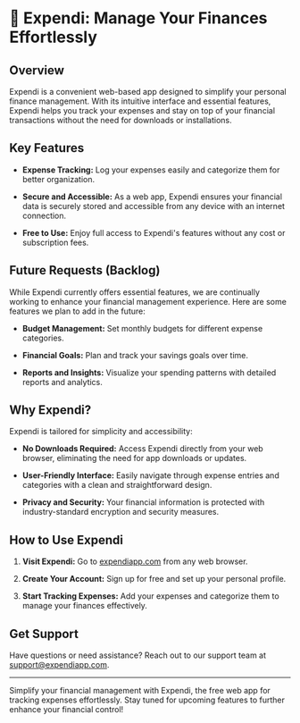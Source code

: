 # 💸 Expendi: Manage Your Finances Effortlessly

## Overview

Expendi is a convenient web-based app designed to simplify your personal finance management. With its intuitive interface and essential features, Expendi helps you track your expenses and stay on top of your financial transactions without the need for downloads or installations.

## Key Features

- **Expense Tracking:** Log your expenses easily and categorize them for better organization.
  
- **Secure and Accessible:** As a web app, Expendi ensures your financial data is securely stored and accessible from any device with an internet connection.
  
- **Free to Use:** Enjoy full access to Expendi's features without any cost or subscription fees.

## Future Requests (Backlog)

While Expendi currently offers essential features, we are continually working to enhance your financial management experience. Here are some features we plan to add in the future:

- **Budget Management:** Set monthly budgets for different expense categories.
  
- **Financial Goals:** Plan and track your savings goals over time.
  
- **Reports and Insights:** Visualize your spending patterns with detailed reports and analytics.

## Why Expendi?

Expendi is tailored for simplicity and accessibility:

- **No Downloads Required:** Access Expendi directly from your web browser, eliminating the need for app downloads or updates.
  
- **User-Friendly Interface:** Easily navigate through expense entries and categories with a clean and straightforward design.
  
- **Privacy and Security:** Your financial information is protected with industry-standard encryption and security measures.

## How to Use Expendi

1. **Visit Expendi:** Go to [expendiapp.com](https://expendiapp.com) from any web browser.
  
2. **Create Your Account:** Sign up for free and set up your personal profile.
  
3. **Start Tracking Expenses:** Add your expenses and categorize them to manage your finances effectively.

## Get Support

Have questions or need assistance? Reach out to our support team at [support@expendiapp.com](mailto:support@expendiapp.com).

---

Simplify your financial management with Expendi, the free web app for tracking expenses effortlessly. Stay tuned for upcoming features to further enhance your financial control!
